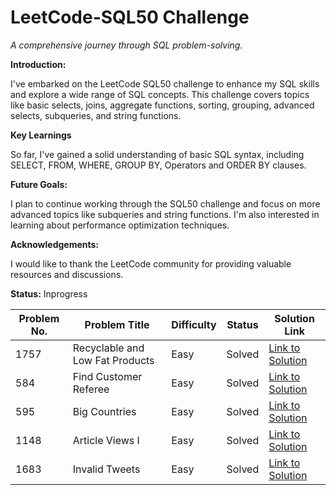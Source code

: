 # LeetCode-SQL50 Challenge
*A comprehensive journey through SQL problem-solving.*

**Introduction:**

I've embarked on the LeetCode SQL50 challenge to enhance my SQL skills and explore a wide range of SQL concepts. This challenge covers topics like basic selects, joins, aggregate functions, sorting, grouping, advanced selects, subqueries, and string functions.

**Key Learnings**

So far, I've gained a solid understanding of basic SQL syntax, including SELECT, FROM, WHERE, GROUP BY, Operators and ORDER BY clauses. 

**Future Goals:**

I plan to continue working through the SQL50 challenge and focus on more advanced topics like subqueries and string functions. I'm also interested in learning about performance optimization techniques.

**Acknowledgements:**

I would like to thank the LeetCode community for providing valuable resources and discussions.

**Status:** Inprogress

| Problem No. | Problem Title | Difficulty | Status | Solution Link |
|---|---|---|---|---|  
| 1757 | Recyclable and Low Fat Products | Easy | Solved | [Link to Solution](https://github.com/bhumimehta2710/LeetCode-SQL50/blob/main/Select/1757.%20Recyclable%20and%20Low%20Fat%20Products.sql) |
| 584 | Find Customer Referee | Easy | Solved | [Link to Solution](https://github.com/bhumimehta2710/LeetCode-SQL50/blob/main/Select/584.%20Find%20Customer%20Referee.sql) |
| 595 | Big Countries | Easy | Solved | [Link to Solution](https://github.com/bhumimehta2710/LeetCode-SQL50/blob/main/Select/Big%20Countries.sql) |
| 1148 | Article Views I | Easy | Solved | [Link to Solution](https://github.com/bhumimehta2710/LeetCode-SQL50/blob/main/Select/1148.%20Article%20Views%20I.sql) |
| 1683 | Invalid Tweets | Easy | Solved | [Link to Solution](https://github.com/bhumimehta2710/LeetCode-SQL50/blob/main/Select/1683.%20Invalid%20Tweets.sql) |


